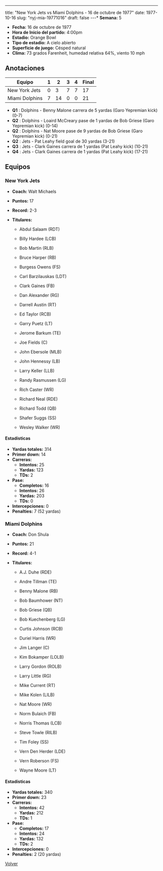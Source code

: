 ---
title: "New York Jets vs Miami Dolphins - 16 de octubre de 1977"
date: 1977-10-16
slug: "nyj-mia-19771016"
draft: false
---* **Semana:** 5
* **Fecha:** 16 de octubre de 1977
* **Hora de Inicio del partido:** 4:00pm
* **Estadio:** Orange Bowl
* **Tipo de estadio:** A cielo abierto
* **Superficie de juego:** Césped natural
* **Clima:** 73 grados Farenheit, humedad relativa 64%, viento 10 mph




## Anotaciones
| Equipo | 1 | 2 | 3 | 4 | Final |
|--------|---|---|---|---|-------|
| New York Jets  | 0 | 3 | 7 | 7  | 17 |
| Miami Dolphins  | 7 | 14 | 0 | 0  | 21 |
* **Q1** : Dolphins - Benny Malone carrera de 5 yardas (Garo Yepremian kick) (0-7)
* **Q2** : Dolphins - Loaird McCreary pase de 1 yardas de Bob Griese (Garo Yepremian kick) (0-14)
* **Q2** : Dolphins - Nat Moore pase de 9 yardas de Bob Griese (Garo Yepremian kick) (0-21)
* **Q2** : Jets - Pat Leahy field goal de 30 yardas (3-21)
* **Q3** : Jets - Clark Gaines carrera de 1 yardas (Pat Leahy kick) (10-21)
* **Q4** : Jets - Clark Gaines carrera de 1 yardas (Pat Leahy kick) (17-21)


## Equipos


### New York Jets
* **Coach:** Walt Michaels
* **Puntos:** 17
* **Record:** 2-3
* **Titulares:** 

  * Abdul Salaam (RDT) 

  * Billy Hardee (LCB) 

  * Bob Martin (RLB) 

  * Bruce Harper (RB) 

  * Burgess Owens (FS) 

  * Carl Barzilauskas (LDT) 

  * Clark Gaines (FB) 

  * Dan Alexander (RG) 

  * Darrell Austin (RT) 

  * Ed Taylor (RCB) 

  * Garry Puetz (LT) 

  * Jerome Barkum (TE) 

  * Joe Fields (C) 

  * John Ebersole (MLB) 

  * John Hennessy (LB) 

  * Larry Keller (LLB) 

  * Randy Rasmussen (LG) 

  * Rich Caster (WR) 

  * Richard Neal (RDE) 

  * Richard Todd (QB) 

  * Shafer Suggs (SS) 

  * Wesley Walker (WR) 

#### Estadísticas
* **Yardas totales:** 314
* **Primer down:** 14
* **Carreras:**
  * **Intentos:** 25
  * **Yardas:** 123
  * **TDs:** 2
* **Pase:**
  * **Completos:** 16
  * **Intentos:** 26
  * **Yardas:** 203
  * **TDs:** 0
* **Intercepciones:** 0
* **Penalties:** 7 (52 yardas)

### Miami Dolphins
* **Coach:** Don Shula
* **Puntos:** 21
* **Record:** 4-1
* **Titulares:** 

  * A.J. Duhe (RDE) 

  * Andre Tillman (TE) 

  * Benny Malone (RB) 

  * Bob Baumhower (NT) 

  * Bob Griese (QB) 

  * Bob Kuechenberg (LG) 

  * Curtis Johnson (RCB) 

  * Duriel Harris (WR) 

  * Jim Langer (C) 

  * Kim Bokamper (LOLB) 

  * Larry Gordon (ROLB) 

  * Larry Little (RG) 

  * Mike Current (RT) 

  * Mike Kolen (LILB) 

  * Nat Moore (WR) 

  * Norm Bulaich (FB) 

  * Norris Thomas (LCB) 

  * Steve Towle (RILB) 

  * Tim Foley (SS) 

  * Vern Den Herder (LDE) 

  * Vern Roberson (FS) 

  * Wayne Moore (LT) 

#### Estadísticas
* **Yardas totales:** 340
* **Primer down:** 23
* **Carreras:**
  * **Intentos:** 42
  * **Yardas:** 212
  * **TDs:** 1
* **Pase:**
  * **Completos:** 17
  * **Intentos:** 24
  * **Yardas:** 132
  * **TDs:** 2
* **Intercepciones:** 0
* **Penalties:** 2 (20 yardas)


[Volver](/historia/1977)

